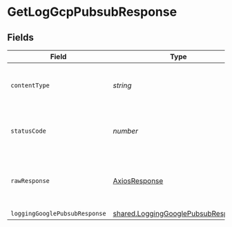 # GetLogGcpPubsubResponse


## Fields

| Field                                                                                    | Type                                                                                     | Required                                                                                 | Description                                                                              |
| ---------------------------------------------------------------------------------------- | ---------------------------------------------------------------------------------------- | ---------------------------------------------------------------------------------------- | ---------------------------------------------------------------------------------------- |
| `contentType`                                                                            | *string*                                                                                 | :heavy_check_mark:                                                                       | HTTP response content type for this operation                                            |
| `statusCode`                                                                             | *number*                                                                                 | :heavy_check_mark:                                                                       | HTTP response status code for this operation                                             |
| `rawResponse`                                                                            | [AxiosResponse](https://axios-http.com/docs/res_schema)                                  | :heavy_minus_sign:                                                                       | Raw HTTP response; suitable for custom response parsing                                  |
| `loggingGooglePubsubResponse`                                                            | [shared.LoggingGooglePubsubResponse](../../models/shared/logginggooglepubsubresponse.md) | :heavy_minus_sign:                                                                       | OK                                                                                       |